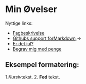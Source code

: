 # Min Øvelser
Nyttige links:
- [Fagbeskrivelse](https://odin.sdu.dk/sitecore/index.php?a=fagbesk&id=111413&lang=da)
- [Githubs support forMarkdown](https://docs.github.com/en/get-started/writing-on-github/getting-started-with-writing-and-formatting-on-github/basic-writing-and-formatting-syntax),→
- [Er det jul?](https://isitchristmas.com)
- [Begrav mig med penge](https://burymewithmymoney.com/)

## Eksempel formatering:

1.*Kursiv*tekst.
2. **Fed** tekst.